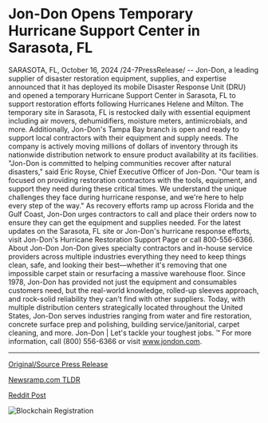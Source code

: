 # Jon-Don Opens Temporary Hurricane Support Center in Sarasota, FL

SARASOTA, FL, October 16, 2024 /24-7PressRelease/ -- Jon-Don, a leading supplier of disaster restoration equipment, supplies, and expertise announced that it has deployed its mobile Disaster Response Unit (DRU) and opened a temporary Hurricane Support Center in Sarasota, FL to support restoration efforts following Hurricanes Helene and Milton.   The temporary site in Sarasota, FL is restocked daily with essential equipment including air movers, dehumidifiers, moisture meters, antimicrobials, and more. Additionally, Jon-Don's Tampa Bay branch is open and ready to support local contractors with their equipment and supply needs. The company is actively moving millions of dollars of inventory through its nationwide distribution network to ensure product availability at its facilities.   "Jon-Don is committed to helping communities recover after natural disasters," said Eric Royse, Chief Executive Officer of Jon-Don. "Our team is focused on providing restoration contractors with the tools, equipment, and support they need during these critical times. We understand the unique challenges they face during hurricane response, and we're here to help every step of the way."   As recovery efforts ramp up across Florida and the Gulf Coast, Jon-Don urges contractors to call and place their orders now to ensure they can get the equipment and supplies needed. For the latest updates on the Sarasota, FL site or Jon-Don's hurricane response efforts, visit Jon-Don's Hurricane Restoration Support Page or call 800-556-6366.  About Jon-Don Jon-Don gives specialty contractors and in-house service providers across multiple industries everything they need to keep things clean, safe, and looking their best—whether it's removing that one impossible carpet stain or resurfacing a massive warehouse floor. Since 1978, Jon-Don has provided not just the equipment and consumables customers need, but the real-world knowledge, rolled-up sleeves approach, and rock-solid reliability they can't find with other suppliers. Today, with multiple distribution centers strategically located throughout the United States, Jon-Don serves industries ranging from water and fire restoration, concrete surface prep and polishing, building service/janitorial, carpet cleaning, and more.  Jon-Don | Let's tackle your toughest jobs. ™  For more information, call (800) 556-6366 or visit www.jondon.com. 

---

[Original/Source Press Release](https://www.24-7pressrelease.com/press-release/515236/jon-don-opens-temporary-hurricane-support-center-in-sarasota-fl)
                    

[Newsramp.com TLDR](https://newsramp.com/curated-news/jon-don-mobilizes-disaster-response-unit-and-opens-hurricane-support-center-in-sarasota-fl/16d9cb5f198c6b0ee62d47ffd084cfec) 

 



[Reddit Post](https://www.reddit.com/r/Business_NewsRamp/comments/1g4tmxm/jondon_mobilizes_disaster_response_unit_and_opens/) 



![Blockchain Registration](https://cdn.newsramp.app/24-7PressRelease/qrcode/2410/16/yogaFjGk.webp)